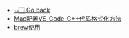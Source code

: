 - [👈🏻 Go back](README.md)
- [Mac配置VS_Code_C++代码格式化方法](MacOS/Mac配置VS_Code_C++代码格式化方法.md)
- [brew使用](MacOS/brew使用.md)

